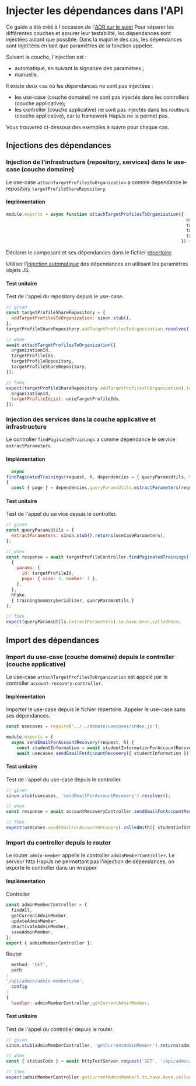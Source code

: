 # Injecter les dépendances dans l'API

Ce guide a été créé à l'occasion de l'[ADR sur le sujet](./adr/0046-injecter-les-dependances-api.md)
Pour séparer les différentes couches et assurer leur testabilité, les dépendances sont injectées autant que possible.
Dans la majorité des cas, les dépendances sont injectées en tant que paramètres de la fonction appelée.

Suivant la couche, l'injection est :

- automatique, en suivant la signature des paramètres ;
- manuelle.

Il existe deux cas où les dépendances ne sont pas injectées :

- les use-case (couche domaine) ne sont pas injectés dans les controllers (couche applicative);
- les controller (couche applicative) ne sont pas injectés dans les routeurs (couche applicative), car le framework
  HapiJs ne le permet pas.

Vous trouverez ci-dessous des exemples à suivre pour chaque cas.

## Injections des dépendances

### Injection de l'infrastructure (repository, services) dans le use-case (couche domaine)

Le use-case `attachTargetProfilesToOrganization` a comme dépendance le repository `targetProfileShareRepository`.

#### Implémentation

```js
module.exports = async function attachTargetProfilesToOrganization({
                                                                     organizationId,
                                                                     targetProfileIds,
                                                                     targetProfileRepository,
                                                                     targetProfileShareRepository,
                                                                   }) {
```

Déclarer le composant et ses dépendances dans le fichier [répertoire](../../api/lib/domain/usecases/index.js).

Utiliser l'[injection automatique](../api/src/shared/infrastructure/utils/dependency-injection.js) des dépendances en
utilisant les paramètres objets JS.

#### Test unitaire

Test de l'appel du repository depuis le use-case.

```js
// given
const targetProfileShareRepository = {
  addTargetProfilesToOrganization: sinon.stub(),
};
targetProfileShareRepository.addTargetProfilesToOrganization.resolves();

// when
await attachTargetProfilesToOrganization({
  organizationId,
  targetProfileIds,
  targetProfileRepository,
  targetProfileShareRepository,
});

// then
expect(targetProfileShareRepository.addTargetProfilesToOrganization).to.have.been.calledWithExactly({
  organizationId,
  targetProfileIdList: uniqTargetProfileIds,
});
```

### Injection des services dans la couche applicative et infrastructure

Le controller `findPaginatedTrainings` a comme dépendance le service `extractParameters`.

#### Implémentation

```js
  async
findPaginatedTrainings(request, h, dependencies = { queryParamsUtils, trainingSummarySerializer })
{
  const { page } = dependencies.queryParamsUtils.extractParameters(request.query);
```

#### Test unitaire

Test de l'appel du service depuis le controller.

```js
// given
const queryParamsUtils = {
  extractParameters: sinon.stub().returns(useCaseParameters),
};

// when
const response = await targetProfileController.findPaginatedTrainings(
  {
    params: {
      id: targetProfileId,
      page: { size: 2, number: 1 },
    },
  },
  hFake,
  { trainingSummarySerializer, queryParamsUtils }
);

// then
expect(queryParamsUtils.extractParameters).to.have.been.calledOnce;
```

## Import des dépendances

### Import du use-case (couche domaine) depuis le controller (couche applicative)

Le use-case `attachTargetProfilesToOrganization` est appelé par le controller `account-recovery-controller`.

#### Implémentation

Importer le use-case depuis le fichier répertoire.
Appeler le use-case sans ses dépendances.

```js
const usecases = require('../../domain/usecases/index.js');

module.exports = {
  async sendEmailForAccountRecovery(request, h) {
    const studentInformation = await studentInformationForAccountRecoverySerializer.deserialize(request.payload);
    await usecases.sendEmailForAccountRecovery({ studentInformation });
```

#### Test unitaire

Test de l'appel du use-case depuis le controller.

```js
// given
sinon.stub(usecases, 'sendEmailForAccountRecovery').resolves();

// when
const response = await accountRecoveryController.sendEmailForAccountRecovery(request, hFake);

// then
expect(usecases.sendEmailForAccountRecovery).calledWith({ studentInformation });
```

### Import du controller depuis le router

Le router `admin-member` appelle le controller `adminMemberController`.
Le serveur http HapiJs ne permettant pas l'injection de dépendances, on exporte le controller dans un wrapper.

#### Implémentation

Controller

```js
const adminMemberController = {
  findAll,
  getCurrentAdminMember,
  updateAdminMember,
  deactivateAdminMember,
  saveAdminMember,
};
export { adminMemberController };
```

Router

```js
  method: 'GET',
  path
:
'/api/admin/admin-members/me',
  config
:
{
  handler: adminMemberController.getCurrentAdminMember,
```

#### Test unitaire

Test de l'appel du controller depuis le router.

```js
// given
sinon.stub(adminMemberController, 'getCurrentAdminMember').returns(adminMember);

// when
const { statusCode } = await httpTestServer.request('GET', '/api/admin/admin-members/me');

// then
expect(adminMemberController.getCurrentAdminMember).to.have.been.called;
```
